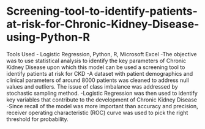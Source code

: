 # Screening-tool-to-identify-patients-at-risk-for-Chronic-Kidney-Disease-using-Python-R
Tools Used - Logistic Regression, Python, R, Microsoft Excel 
-The objective was to use statistical analysis to identify the key parameters of Chronic Kidney Disease upon which this model can be used a screening tool to identify patients at risk for CKD 
-A dataset with patient demographics and clinical parameters of around 8000 patients was cleaned to address null values and outliers. The issue of class imbalance was addressed by stochastic sampling method. 
-Logistic Regression was then used to identify key variables that contribute to the development of Chronic Kidney Disease 
-Since recall of the model was more important than accuracy and precision, receiver operating characteristic (ROC) curve was used to pick the right threshold for probability.
